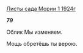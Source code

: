 [Листы сада Мории 1 1924г](https://127.0.0.1:4002/agni/1924)

___79___

Облик Мы изменяем.   

Мощь обретёшь ты верою.   

